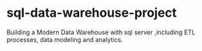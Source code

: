# sql-data-warehouse-project
Building a Modern Data Warehouse  with sql server ,including ETL processes, data modeling  and analytics.
